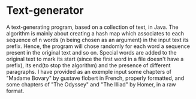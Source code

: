 # Text-generator
A text-generating program, based on a collection of text, in Java.
The algorithm is mainly about creating a hash map which associates to each sequence of n words (n being chosen as an argument) in the input text its prefix. Hence, the program will chose randomly for each word a sequence present in the original text and so on.
Special words are added to the original text to mark its start (since the first word in a file doesn't have a prefix), its end(to stop the algorithm) and the presence of different paragraphs.
I have provided as an exemple input some chapters of "Madame Bovary" by gustave flobert in French, properly formatted, and some chapters of "The Odyssey" and "The Illiad" by Homer, in a raw format. 
